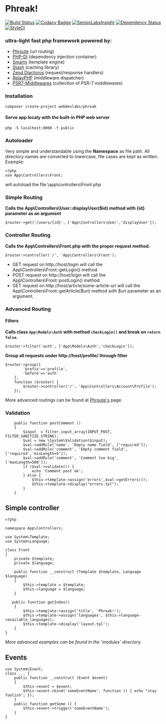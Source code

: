 # Phreak!
[![Build Status](https://travis-ci.org/webdevlabs/phreak.svg?branch=master)](https://travis-ci.org/webdevlabs/phreak)
[![Codacy Badge](https://api.codacy.com/project/badge/Grade/45799a2694d74bc784c62a89d24c9b5a)](https://www.codacy.com/app/webdevlabs/phreak?utm_source=github.com&amp;utm_medium=referral&amp;utm_content=webdevlabs/phreak&amp;utm_campaign=Badge_Grade)
[![SensioLabsInsight](https://insight.sensiolabs.com/projects/bd0c18b6-3e25-4c13-8969-7d28bc41eaf3/mini.png)](https://insight.sensiolabs.com/projects/bd0c18b6-3e25-4c13-8969-7d28bc41eaf3)
[![Dependency Status](https://www.versioneye.com/user/projects/58f730d9710da2004fad45d7/badge.svg?style=flat-square)](https://www.versioneye.com/user/projects/58f730d9710da2004fad45d7)
[![StyleCI](https://styleci.io/repos/86944823/shield?branch=master)](https://styleci.io/repos/86944823)

### ultra-light fast php framework powered by:
- [Phroute](https://github.com/mrjgreen/phroute) (url routing)
- [PHP-DI](https://github.com/PHP-DI/PHP-DI) (dependency injection container)
- [Smarty](https://github.com/smarty-php/smarty) (template engine)
- [Stash](https://github.com/tedious/www.stashphp.com) (caching library)
- [Zend Diactoros](https://github.com/zendframework/zend-diactoros) (request/response handlers)
- [RelayPHP](http://relayphp.com/) (middleware dispatcher)
- [PSR7-Middlewares](https://github.com/oscarotero/psr7-middlewares) (collection of PSR-7 middlewares)

### Installation
`composer create-project webdevlabs/phreak`

#### Serve app localy with the built-in PHP web server
`php -S localhost:8000 -t public`


### Autoloader
Very simple and understandable using the **Namespace** as file path. All directory names are converted to lowercase, file cases are kept as written.
Example:
```
<?php
use App\Controllers\Front;
```
will autoload the file *<phreakDir>*\app\controllers\Front.php

### Simple Routing
**Calls the App\Controllers\User::displayUser($id) method with {id} parameter as an argument**
```
$router->get('/users/{id}', ['App\Controllers\User','displayUser']);
```

### Controller Routing
**Calls the App\Controllers\Front.php with the proper request method.**
```
$router->controller('/', 'App\Controllers\Front');    
```
- GET request on http://host/login will call the App\Controllers\Front::getLogin() method.
- POST request on http://host/login will call the App\Controllers\Front::postLogin() method.
- GET request on http://host/article/some-article-uri will call the App\Controllers\Front::getArticle($uri) method with $uri parameter as an argument.

### Advanced Routing

#### Filters
**Calls class `App\Models\Auth` with method `checkLogin()` and break on `return false`.**
```
$router->filter('auth', ['App\Models\Auth','checkLogin']);
```
**Group all requests under http://host/profile/ through filter**
```
$router->group([
        'prefix'=>'profile', 
        'before'=>'auth'
    ], 
    function ($router) {
        $router->controller('/', 'App\Controllers\Account\Profile');    
    });
```
More advanced routings can be found at [Phroute's](https://github.com/mrjgreen/phroute) page.

### Validation
```
    public function postComment () 
    {
        $input  = filter_input_array(INPUT_POST, FILTER_SANITIZE_STRING);
        $val = new \System\Validation($input);
        $val->addRule('name', 'Empty name field', ['required']);
        $val->addRule('comment', 'Empty comment field', ['required','minLength=5']);
        $val->addRule('comment', 'Comment too big', ['maxLength=500']);
        if ($val->validate()) {
            echo 'Comment post ok';
        } else {
            $this->template->assign('errors',$val->getErrors());
            $this->template->display("errors.tpl");
        }        
    }
```

## Simple controller
```
<?php

namespace App\Controllers;

use System\Template;
use System\Language;

class Front
{
    private $template;
    private $language;

    public function __construct (Template $template, Language $language) 
    {
        $this->template = $template;
        $this->language = $language;
    }

   public function getIndex()
    {
        $this->template->assign('title', 'Phreak!');
        $this->template->assign('languages', $this->language->available_languages);  
        $this->template->display('layout.tpl');
    }    
}
```
*More advanced examples can be found in the 'modules' directory.*

## Events
```
use System\Event;
class ... {
    public function __construct (Event $event) 
    {
        $this->event = $event;
        $this->event->bind('someEventName', function () { echo "stay foolish"; });
    }
    public function getSome () {
        $this->event->trigger('someEventName');
    }
}
```
